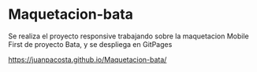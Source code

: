 # Maquetacion-bata

Se realiza el proyecto responsive trabajando sobre la maquetacion Mobile First de proyecto Bata, y se despliega en GitPages

https://juanpacosta.github.io/Maquetacion-bata/
